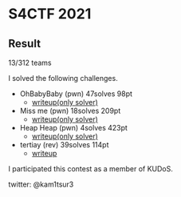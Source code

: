 # S4CTF 2021 

## Result
13/312 teams

I solved the following challenges.

* OhBabyBaby (pwn) 47solves 98pt
	* [writeup(only solver)](https://github.com/kam1tsur3/2021_CTF/blob/master/s4ctf/pwn/ohbabybay/solve.py)
* Miss me (pwn) 18solves 209pt
	* [writeup(only solver)](https://github.com/kam1tsur3/2021_CTF/blob/master/s4ctf/pwn/missme/solve.py)
* Heap Heap (pwn) 4solves 423pt
	* [writeup(only solver)](https://github.com/kam1tsur3/2021_CTF/blob/master/s4ctf/pwn/heap_heap/solve.py)
* tertiay (rev) 39solves 114pt
	* [writeup](https://github.com/kam1tsur3/2021_CTF/blob/master/s4ctf/rev/tertiary/README.md)

I participated this contest as a member of KUDoS.

twitter: @kam1tsur3

